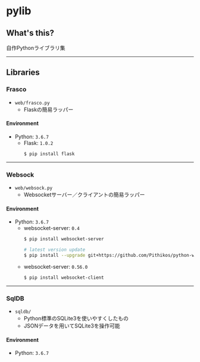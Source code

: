 # pylib

## What's this?
自作Pythonライブラリ集

***

## Libraries

### Frasco
- `web/frasco.py`
    - Flaskの簡易ラッパー

#### Environment
- Python: `3.6.7`
    - Flask: `1.0.2`
        ```bash
        $ pip install flask
        ```

---

### Websock
- `web/websock.py`
    - Websocketサーバー／クライアントの簡易ラッパー

#### Environment
- Python: `3.6.7`
    - websocket-server: `0.4`
        ```bash
        $ pip install websocket-server
        
        # latest version update
        $ pip install --upgrade git+https://github.com/Pithikos/python-websocket-server
        ```
    - websocket-server: `0.56.0`
        ```bash
        $ pip install websocket-client
        ```

---

### SqlDB
- `sqldb/`
    - Python標準のSQLite3を使いやすくしたもの
    - JSONデータを用いてSQLite3を操作可能

#### Environment
- Python: `3.6.7`
